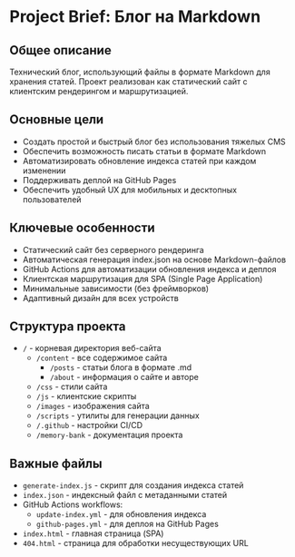 # Project Brief: Блог на Markdown

## Общее описание
Технический блог, использующий файлы в формате Markdown для хранения статей. Проект реализован как статический сайт с клиентским рендерингом и маршрутизацией.

## Основные цели
- Создать простой и быстрый блог без использования тяжелых CMS
- Обеспечить возможность писать статьи в формате Markdown
- Автоматизировать обновление индекса статей при каждом изменении
- Поддерживать деплой на GitHub Pages
- Обеспечить удобный UX для мобильных и десктопных пользователей

## Ключевые особенности
- Статический сайт без серверного рендеринга
- Автоматическая генерация index.json на основе Markdown-файлов
- GitHub Actions для автоматизации обновления индекса и деплоя
- Клиентская маршрутизация для SPA (Single Page Application)
- Минимальные зависимости (без фреймворков)
- Адаптивный дизайн для всех устройств

## Структура проекта
- `/` - корневая директория веб-сайта
  - `/content` - все содержимое сайта
    - `/posts` - статьи блога в формате .md
    - `/about` - информация о сайте и авторе
  - `/css` - стили сайта
  - `/js` - клиентские скрипты
  - `/images` - изображения сайта
  - `/scripts` - утилиты для генерации данных
  - `/.github` - настройки CI/CD
  - `/memory-bank` - документация проекта

## Важные файлы
- `generate-index.js` - скрипт для создания индекса статей
- `index.json` - индексный файл с метаданными статей
- GitHub Actions workflows:
  - `update-index.yml` - для обновления индекса
  - `github-pages.yml` - для деплоя на GitHub Pages
- `index.html` - главная страница (SPA)
- `404.html` - страница для обработки несуществующих URL 